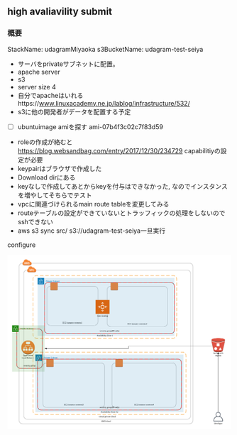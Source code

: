 ## high avaliavility submit

### 概要

StackName: udagramMiyaoka
s3BucketName: udagram-test-seiya

- サーバをprivateサブネットに配置。
- apache server
- s3
- server size 4
- 自分でapacheはいれるhttps://www.linuxacademy.ne.jp/lablog/infrastructure/532/
- s3に他の開発者がデータを配置する予定
- [ ] ubuntuimage amiを探す ami-07b4f3c02c7f83d59
- roleの作成が絡むと https://blog.websandbag.com/entry/2017/12/30/234729 capabilitiyの設定が必要
- keypairはブラウザで作成した
- Download dirにある
- keyなしで作成してあとからkeyを付与はできなかった, なのでインスタンスを増やしてそちらでテスト
- vpcに関連づけられるmain route tableを変更してみる
- routeテーブルの設定ができていないとトラッフィックの処理をしないのでsshできない
- aws s3 sync src/ s3://udagram-test-seiya一旦実行

configure

![lucidchartimg](./images/udacity_exam.png)